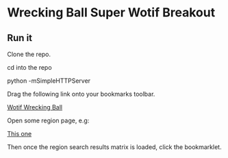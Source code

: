 # Wrecking Ball Super Wotif Breakout #

## Run it ##

Clone the repo. 

cd into the repo

python -mSimpleHTTPServer

Drag the following link onto your bookmarks toolbar. 

<a href="javascript:var i,s,ss=['http://localhost:8000/jq.js'];for(i=0;i!=ss.length;i++){s=document.createElement('script');s.src=ss[i];document.body.appendChild(s);}; void(0)">Wotif Wrecking Ball</a>


Open some region page, e.g:

[This one](http://www.wotif.com/search/results?minDay=2014-12-15&startDay=2014-12-15&country=AU&region=1780&adults=2&searchTerms=&descriptionSearch=true&formSearch=true&page=1&viewType=all)

Then once the region search results matrix is loaded, click the bookmarklet.